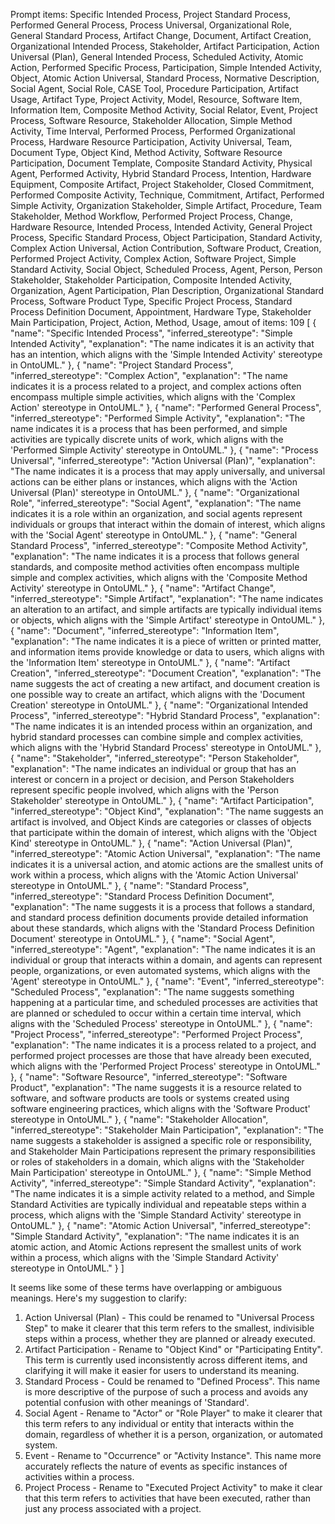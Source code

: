 Prompt items: 
Specific Intended Process, Project Standard Process, Performed General Process, Process Universal, Organizational Role, General Standard Process, Artifact Change, Document, Artifact Creation, Organizational Intended Process, Stakeholder, Artifact Participation, Action Universal (Plan), General Intended Process, Scheduled Activity, Atomic Action, Performed Specific Process, Participation, Simple Intended Activity, Object, Atomic Action Universal, Standard Process, Normative Description, Social Agent, Social Role, CASE Tool, Procedure Participation, Artifact Usage, Artifact Type, Project Activity, Model, Resource, Software Item, Information Item, Composite Method Activity, Social Relator, Event, Project Process, Software Resource, Stakeholder Allocation, Simple Method Activity, Time Interval, Performed Process, Performed Organizational Process, Hardware Resource Participation, Activity Universal, Team, Document Type, Object Kind, Method Activity, Software Resource Participation, Document Template, Composite Standard Activity, Physical Agent, Performed Activity, Hybrid Standard Process, Intention, Hardware Equipment, Composite Artifact, Project Stakeholder, Closed Commitment, Performed Composite Activity, Technique, Commitment, Artifact, Performed Simple Activity, Organization Stakeholder, Simple Artifact, Procedure, Team Stakeholder, Method Workflow, Performed Project Process, Change, Hardware Resource, Intended Process, Intended Activity, General Project Process, Specific Standard Process, Object Participation, Standard Activity, Complex Action Universal, Action Contribution, Software Product, Creation, Performed Project Activity, Complex Action, Software Project, Simple Standard Activity, Social Object, Scheduled Process, Agent, Person, Person Stakeholder, Stakeholder Participation, Composite Intended Activity, Organization, Agent Participation, Plan Description, Organizational Standard Process, Software Product Type, Specific Project Process, Standard Process Definition Document, Appointment, Hardware Type, Stakeholder Main Participation, Project, Action, Method, Usage, 
amout of items: 109
 [
{
    "name": "Specific Intended Process",
    "inferred_stereotype": "Simple Intended Activity",
    "explanation": "The name indicates it is an activity that has an intention, which aligns with the 'Simple Intended Activity' stereotype in OntoUML."
},
{
    "name": "Project Standard Process",
    "inferred_stereotype": "Complex Action",
    "explanation": "The name indicates it is a process related to a project, and complex actions often encompass multiple simple activities, which aligns with the 'Complex Action' stereotype in OntoUML."
},
{
    "name": "Performed General Process",
    "inferred_stereotype": "Performed Simple Activity",
    "explanation": "The name indicates it is a process that has been performed, and simple activities are typically discrete units of work, which aligns with the 'Performed Simple Activity' stereotype in OntoUML."
},
{
    "name": "Process Universal",
    "inferred_stereotype": "Action Universal (Plan)",
    "explanation": "The name indicates it is a process that may apply universally, and universal actions can be either plans or instances, which aligns with the 'Action Universal (Plan)' stereotype in OntoUML."
},
{
    "name": "Organizational Role",
    "inferred_stereotype": "Social Agent",
    "explanation": "The name indicates it is a role within an organization, and social agents represent individuals or groups that interact within the domain of interest, which aligns with the 'Social Agent' stereotype in OntoUML."
},
{
    "name": "General Standard Process",
    "inferred_stereotype": "Composite Method Activity",
    "explanation": "The name indicates it is a process that follows general standards, and composite method activities often encompass multiple simple and complex activities, which aligns with the 'Composite Method Activity' stereotype in OntoUML."
},
{
    "name": "Artifact Change",
    "inferred_stereotype": "Simple Artifact",
    "explanation": "The name indicates an alteration to an artifact, and simple artifacts are typically individual items or objects, which aligns with the 'Simple Artifact' stereotype in OntoUML."
},
{
    "name": "Document",
    "inferred_stereotype": "Information Item",
    "explanation": "The name indicates it is a piece of written or printed matter, and information items provide knowledge or data to users, which aligns with the 'Information Item' stereotype in OntoUML."
},
{
    "name": "Artifact Creation",
    "inferred_stereotype": "Document Creation",
    "explanation": "The name suggests the act of creating a new artifact, and document creation is one possible way to create an artifact, which aligns with the 'Document Creation' stereotype in OntoUML."
},
{
    "name": "Organizational Intended Process",
    "inferred_stereotype": "Hybrid Standard Process",
    "explanation": "The name indicates it is an intended process within an organization, and hybrid standard processes can combine simple and complex activities, which aligns with the 'Hybrid Standard Process' stereotype in OntoUML."
},
{
    "name": "Stakeholder",
    "inferred_stereotype": "Person Stakeholder",
    "explanation": "The name indicates an individual or group that has an interest or concern in a project or decision, and Person Stakeholders represent specific people involved, which aligns with the 'Person Stakeholder' stereotype in OntoUML."
},
{
    "name": "Artifact Participation",
    "inferred_stereotype": "Object Kind",
    "explanation": "The name suggests an artifact is involved, and Object Kinds are categories or classes of objects that participate within the domain of interest, which aligns with the 'Object Kind' stereotype in OntoUML."
},
{
    "name": "Action Universal (Plan)",
    "inferred_stereotype": "Atomic Action Universal",
    "explanation": "The name indicates it is a universal action, and atomic actions are the smallest units of work within a process, which aligns with the 'Atomic Action Universal' stereotype in OntoUML."
},
{
    "name": "Standard Process",
    "inferred_stereotype": "Standard Process Definition Document",
    "explanation": "The name suggests it is a process that follows a standard, and standard process definition documents provide detailed information about these standards, which aligns with the 'Standard Process Definition Document' stereotype in OntoUML."
},
{
    "name": "Social Agent",
    "inferred_stereotype": "Agent",
    "explanation": "The name indicates it is an individual or group that interacts within a domain, and agents can represent people, organizations, or even automated systems, which aligns with the 'Agent' stereotype in OntoUML."
},
{
    "name": "Event",
    "inferred_stereotype": "Scheduled Process",
    "explanation": "The name suggests something happening at a particular time, and scheduled processes are activities that are planned or scheduled to occur within a certain time interval, which aligns with the 'Scheduled Process' stereotype in OntoUML."
},
{
    "name": "Project Process",
    "inferred_stereotype": "Performed Project Process",
    "explanation": "The name indicates it is a process related to a project, and performed project processes are those that have already been executed, which aligns with the 'Performed Project Process' stereotype in OntoUML."
},
{
    "name": "Software Resource",
    "inferred_stereotype": "Software Product",
    "explanation": "The name suggests it is a resource related to software, and software products are tools or systems created using software engineering practices, which aligns with the 'Software Product' stereotype in OntoUML."
},
{
    "name": "Stakeholder Allocation",
    "inferred_stereotype": "Stakeholder Main Participation",
    "explanation": "The name suggests a stakeholder is assigned a specific role or responsibility, and Stakeholder Main Participations represent the primary responsibilities or roles of stakeholders in a domain, which aligns with the 'Stakeholder Main Participation' stereotype in OntoUML."
},
{
    "name": "Simple Method Activity",
    "inferred_stereotype": "Simple Standard Activity",
    "explanation": "The name indicates it is a simple activity related to a method, and Simple Standard Activities are typically individual and repeatable steps within a process, which aligns with the 'Simple Standard Activity' stereotype in OntoUML."
},
{
    "name": "Atomic Action Universal",
    "inferred_stereotype": "Simple Standard Activity",
    "explanation": "The name indicates it is an atomic action, and Atomic Actions represent the smallest units of work within a process, which aligns with the 'Simple Standard Activity' stereotype in OntoUML."
}
]

It seems like some of these terms have overlapping or ambiguous meanings. Here's my suggestion to clarify:

1. Action Universal (Plan) - This could be renamed to "Universal Process Step" to make it clearer that this term refers to the smallest, indivisible steps within a process, whether they are planned or already executed.
2. Artifact Participation - Rename to "Object Kind" or "Participating Entity". This term is currently used inconsistently across different items, and clarifying it will make it easier for users to understand its meaning.
3. Standard Process - Could be renamed to "Defined Process". This name is more descriptive of the purpose of such a process and avoids any potential confusion with other meanings of 'Standard'.
4. Social Agent - Rename to "Actor" or "Role Player" to make it clearer that this term refers to any individual or entity that interacts within the domain, regardless of whether it is a person, organization, or automated system.
5. Event - Rename to "Occurrence" or "Activity Instance". This name more accurately reflects the nature of events as specific instances of activities within a process.
6. Project Process - Rename to "Executed Project Activity" to make it clear that this term refers to activities that have been executed, rather than just any process associated with a project.
